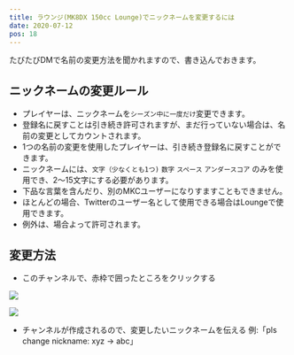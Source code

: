 ```yaml
---
title: ラウンジ(MK8DX 150cc Lounge)でニックネームを変更するには
date: 2020-07-12
pos: 18
---
```


たびたびDMで名前の変更方法を聞かれますので、書き込んでおきます。

## ニックネームの変更ルール
- プレイヤーは、ニックネームを`シーズン中に一度だけ`変更できます。
- 登録名に戻すことは引き続き許可されますが、まだ行っていない場合は、名前の変更としてカウントされます。
- 1つの名前の変更を使用したプレイヤーは、引き続き登録名に戻すことができます。
- ニックネームには、`文字（少なくとも1つ)` `数字` `スペース` `アンダースコア` のみを使用でき、2〜15文字にする必要があります。
- 下品な言葉を含んだり、別のMKCユーザーになりすますこともできません。
- ほとんどの場合、Twitterのユーザー名として使用できる場合はLoungeで使用できます。
- 例外は、場合よって許可されます。

## 変更方法

- このチャンネルで、赤枠で囲ったところをクリックする

![](https://i.imgur.com/n2Y7Vj6.png)

![](https://i.imgur.com/3MRFYui.png)

- チャンネルが作成されるので、変更したいニックネームを伝える 例:「pls change nickname: xyz -> abc」
